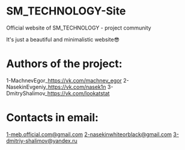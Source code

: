 # SM_TECHNOLOGY-Site
Official website of SM_TECHNOLOGY - project community

It's just a beautiful and minimalistic website😎

# Authors of the project:
1-MachnevEgor_https://vk.com/machnev_egor
2-NasekinEvgeniy_https://vk.com/nasek1n
3-DmitryShalimov_https://vk.com/lookatstat
# Contacts in email:
1-meb.official.com@gmail.com
2-nasekinwhiteorblack@gmail.com
3-dmitriy-shalimov@yandex.ru
